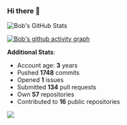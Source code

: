 ### Hi there 👋

![Bob's GitHub Stats](https://github-readme-stats.vercel.app/api?username=Bobthesoftwaredeveloper&show_icons=true&count_private=true&theme=react&hide=stars,prs,issues,contribs)

[![Bob's github activity graph](https://activity-graph.herokuapp.com/graph?username=BobTheSoftwareDeveloper&theme=react-dark)](https://github.com/ashutosh00710/github-readme-activity-graph)

**Additional Stats**:
- Account age: **3** years
- Pushed **1748** commits
- Opened **1** issues
- Submitted **134** pull requests
- Own **57** repositories
- Contributed to **16** public repositories

![](https://komarev.com/ghpvc/?username=BobTheSoftwareDeveloper)
